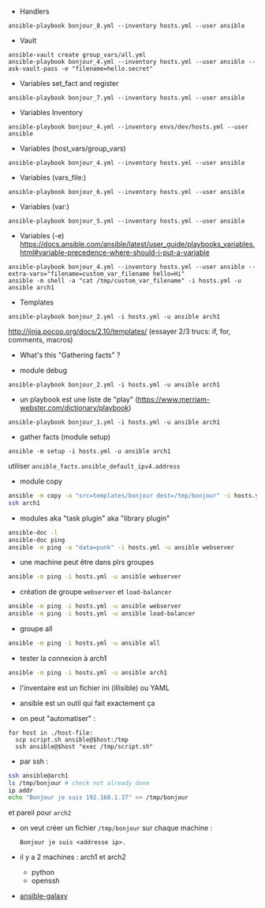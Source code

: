- Handlers

```
ansible-playbook bonjour_8.yml --inventory hosts.yml --user ansible
```

- Vault

```
ansible-vault create group_vars/all.yml
ansible-playbook bonjour_4.yml --inventory hosts.yml --user ansible --ask-vault-pass -e "filename=hello.secret"
```

- Variables set_fact and register

```
ansible-playbook bonjour_7.yml --inventory hosts.yml --user ansible
```
 
- Variables Inventory

```
ansible-playbook bonjour_4.yml --inventory envs/dev/hosts.yml --user ansible
```

- Variables (host_vars/group_vars)

```
ansible-playbook bonjour_4.yml --inventory hosts.yml --user ansible
```

- Variables (vars_file:)
```
ansible-playbook bonjour_6.yml --inventory hosts.yml --user ansible
```


- Variables (var:)

```
ansible-playbook bonjour_5.yml --inventory hosts.yml --user ansible
```


- Variables (-e)
https://docs.ansible.com/ansible/latest/user_guide/playbooks_variables.html#variable-precedence-where-should-i-put-a-variable
```
ansible-playbook bonjour_4.yml --inventory hosts.yml --user ansible --extra-vars="filename=custom_var_filename hello=Hi"
ansible -m shell -a "cat /tmp/custom_var_filename" -i hosts.yml -u ansible arch1
```

- Templates 

```
ansible-playbook bonjour_2.yml -i hosts.yml -u ansible arch1
```

http://jinja.pocoo.org/docs/2.10/templates/
(essayer 2/3 trucs: if, for, comments, macros)

- What's this "Gathering facts" ?
+ module debug
```
ansible-playbook bonjour_2.yml -i hosts.yml -u ansible arch1
```

- un playbook est une liste de "play" (https://www.merriam-webster.com/dictionary/playbook)

```
ansible-playbook bonjour_1.yml -i hosts.yml -u ansible arch1
```

- gather facts (module setup)

```
ansible -m setup -i hosts.yml -u ansible arch1
```

utiliser `ansible_facts.ansible_default_ipv4.address`

- module copy

```bash
ansible -m copy -a "src=templates/bonjour dest=/tmp/bonjour" -i hosts.yml -u ansible archlinux
ssh arch1
```

- modules aka "task plugin" aka "library plugin"

```bash
ansible-doc -l
ansible-doc ping
ansible -m ping -a "data=punk" -i hosts.yml -u ansible webserver
```

- une machine peut être dans plrs groupes 

```bash
ansible -m ping -i hosts.yml -u ansible webserver
```

- création de groupe `webserver` et `load-balancer`

```bash
ansible -m ping -i hosts.yml -u ansible webserver
ansible -m ping -i hosts.yml -u ansible load-balancer
```
- groupe all 

```bash
ansible -m ping -i hosts.yml -u ansible all
```

- tester la connexion à arch1

```bash
ansible -m ping -i hosts.yml -u ansible arch1
```

- l'inventaire est un fichier ini (illisible) ou YAML

- ansible est un outil qui fait exactement ça

- on peut "automatiser" :

```pseudo-shell
for host in ./host-file:
  scp script.sh ansible@$host:/tmp
  ssh ansible@$host "exec /tmp/script.sh"
```
- par ssh :

```bash
ssh ansible@arch1
ls /tmp/bonjour # check not already done
ip addr
echo "Bonjour je suis 192.168.1.37" >> /tmp/bonjour
``` 

et pareil pour `arch2`


- on veut créer un fichier `/tmp/bonjour` sur chaque machine :
  
      Bonjour je suis <addresse ip>.
        
- il y a 2 machines : arch1 et arch2 
  - python
  - openssh

 


- [ansible-galaxy](http://docs.ansible.com/ansible/latest/reference_appendices/galaxy.html)
